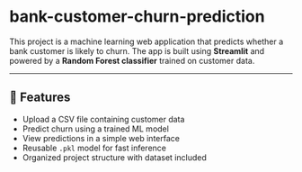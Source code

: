 # bank-customer-churn-prediction

This project is a machine learning web application that predicts whether a bank customer is likely to churn. The app is built using **Streamlit** and powered by a **Random Forest classifier** trained on customer data.

---

## 🚀 Features

- Upload a CSV file containing customer data
- Predict churn using a trained ML model
- View predictions in a simple web interface
- Reusable `.pkl` model for fast inference
- Organized project structure with dataset included


